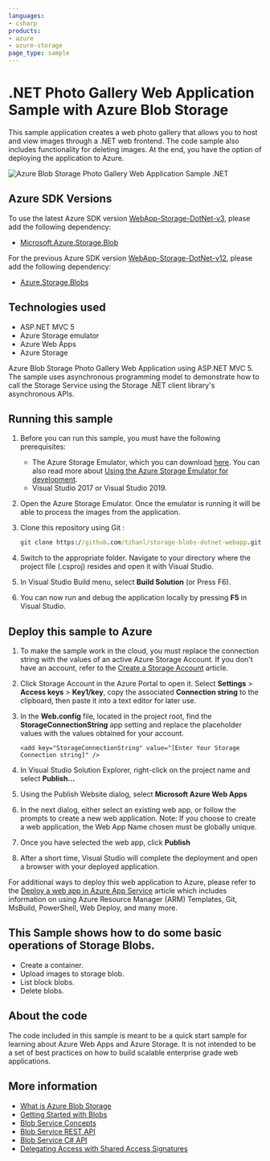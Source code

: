 ```yaml
---
languages:
- csharp
products:
- azure
- azure-storage
page_type: sample
---
```


# .NET Photo Gallery Web Application Sample with Azure Blob Storage

This sample application creates a web photo gallery that allows you to host and view images through a .NET web frontend. The code sample also includes functionality for deleting images. At the end, you have the option of deploying the application to Azure.

![Azure Blob Storage Photo Gallery Web Application Sample .NET](./images/photo-gallery.png)

## Azure SDK Versions
To use the latest Azure SDK version [WebApp-Storage-DotNet-v3](./WebApp-Storage-DotNet-v3), please add the following dependency:
- [Microsoft.Azure.Storage.Blob](https://www.nuget.org/packages/Microsoft.Azure.Storage.Blob/) 

For the previous Azure SDK version [WebApp-Storage-DotNet-v12](./WebApp-Storage-DotNet-v12), please add the following dependency: 
- [Azure.Storage.Blobs](https://www.nuget.org/packages/Azure.Storage.Blobs/)

## Technologies used
- ASP.NET MVC 5
- Azure Storage emulator
- Azure Web Apps
- Azure Storage

Azure Blob Storage Photo Gallery Web Application using ASP.NET MVC 5. The sample uses asynchronous programming model to demonstrate how to call the Storage Service using the Storage .NET client library's asynchronous APIs.

## Running this sample
1. Before you can run this sample, you must have the following prerequisites:
	- The Azure Storage Emulator, which you can download [here](https://go.microsoft.com/fwlink/?linkid=717179&clcid=0x409). You can also read more about [Using the Azure Storage Emulator for development](https://docs.microsoft.com/en-us/azure/storage/common/storage-use-emulator).
	- Visual Studio 2017 or Visual Studio 2019.

2. Open the Azure Storage Emulator. Once the emulator is running it will be able to process the images from the application.

3. Clone this repository using Git :
	```cmd
	git clone https://github.com/tzhanl/storage-blobs-dotnet-webapp.git
	```	

4. Switch to the appropriate folder. Navigate to your directory where the project file (.csproj) resides and open it with Visual Studio.

5. In Visual Studio Build menu, select **Build Solution** (or Press F6).

6. You can now run and debug the application locally by pressing **F5** in Visual Studio.

## Deploy this sample to Azure

1. To make the sample work in the cloud, you must replace the connection string with the values of an active Azure Storage Account. If you don't have an account, refer to the [Create a Storage Account](https://azure.microsoft.com/en-us/documentation/articles/storage-create-storage-account/) article.

2. Click Storage Account in the Azure Portal to open it. Select **Settings** > **Access keys** > **Key1/key**, copy the associated **Connection string** to the clipboard, then paste it into a text editor for later use.

3. In the **Web.config** file, located in the project root, find the **StorageConnectionString** app setting and replace the placeholder values with the values obtained for your account.
	```
	<add key="StorageConnectionString" value="[Enter Your Storage Connection string]" />
	```
4. In Visual Studio Solution Explorer, right-click on the project name and select **Publish...**

5. Using the Publish Website dialog, select **Microsoft Azure Web Apps**

6. In the next dialog, either select an existing web app, or follow the prompts to create a new web application. Note: If you choose to create a web application, the Web App Name chosen must be globally unique.

7. Once you have selected the web app, click **Publish**

8. After a short time, Visual Studio will complete the deployment and open a browser with your deployed application.

For additional ways to deploy this web application to Azure, please refer to the [Deploy a web app in Azure App Service](https://azure.microsoft.com/en-us/documentation/articles/web-sites-deploy/) article which includes information on using Azure Resource Manager (ARM) Templates, Git, MsBuild, PowerShell, Web Deploy, and many more.

## This Sample shows how to do some basic operations of Storage Blobs.
- Create a container.
- Upload images to storage blob.
- List block blobs.
- Delete blobs.

## About the code
The code included in this sample is meant to be a quick start sample for learning about Azure Web Apps and Azure Storage. It is not intended to be a set of best practices on how to build scalable enterprise grade web applications.

## More information
- [What is Azure Blob Storage](https://docs.microsoft.com/en-us/azure/storage/blobs/storage-blobs-overview)
- [Getting Started with Blobs](http://azure.microsoft.com/en-us/documentation/articles/storage-dotnet-how-to-use-blobs/)
- [Blob Service Concepts](http://msdn.microsoft.com/en-us/library/dd179376.aspx)
- [Blob Service REST API](http://msdn.microsoft.com/en-us/library/dd135733.aspx)
- [Blob Service C# API](http://go.microsoft.com/fwlink/?LinkID=398944)
- [Delegating Access with Shared Access Signatures](http://azure.microsoft.com/en-us/documentation/articles/storage-dotnet-shared-access-signature-part-1/)
